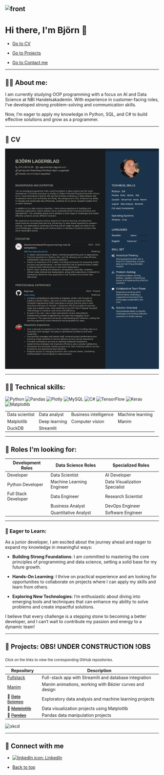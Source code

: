 <h2 id="back-to-top">

![front](assets/frontcard.png)

# Hi there, I'm Björn 👋
* [Go to CV](#CV)


* [Go to Projects](#projects-wip-section)


* [Go to Contact me](#contact-me)

---
## 🧑‍💼 About me:

I am currently studying OOP programming with a focus on AI and Data Science at NBI Handelsakademin. With experience in customer-facing roles, I’ve developed strong problem-solving and communication skills.

Now, I’m eager to apply my knowledge in Python, SQL, and C# to build effective solutions and grow as a programmer.

---
<h2 id="CV">📓 CV</h2>

![CV](assets/BjornLagerbladCV.png)

---

## 🧑‍💻 Technical skills:

![Python](https://img.shields.io/badge/python-3670A0?style=for-the-badge&logo=python&logoColor=ffdd54)
![Pandas](https://img.shields.io/badge/pandas-%23150458.svg?style=for-the-badge&logo=pandas&logoColor=white)
![Plotly](https://img.shields.io/badge/Plotly-%233F4F75.svg?style=for-the-badge&logo=plotly&logoColor=white)
![MySQL](https://img.shields.io/badge/mysql-4479A1.svg?style=for-the-badge&logo=mysql&logoColor=white)
![C#](https://img.shields.io/badge/c%23-%23239120.svg?style=for-the-badge&logo=csharp&logoColor=white)
![TensorFlow](https://img.shields.io/badge/TensorFlow-%23FF6F00.svg?style=for-the-badge&logo=TensorFlow&logoColor=white)
![Keras](https://img.shields.io/badge/Keras-%23D00000.svg?style=for-the-badge&logo=Keras&logoColor=white)
![Matplotlib](https://img.shields.io/badge/Matplotlib-%23ffffff.svg?style=for-the-badge&logo=Matplotlib&logoColor=black)




<table>
  <tr>
    <td>Data scientist</td>
    <td>Data analyst</td>
    <td>Business intelligence</td>
    <td>Machine learning</td>
  </tr>
  <tr>
    <td>Matplotlib</td>
    <td>Deep learning</td>
    <td>Computer vision</td>
    <td>Manim</td>
  </tr>
  <tr>
     <td>DuckDB</td>
    <td>Streamlit</td>
  </tr>
</table>

---
## 🔭 Roles I'm looking for:

| **Development Roles**   | **Data Science Roles**     | **Specialized Roles**          |
|-------------------------|----------------------------|--------------------------------|
| Developer               | Data Scientist             | AI Developer                   |
| Python Developer        | Machine Learning Engineer   | Data Visualization Specialist   |
| Full Stack Developer    | Data Engineer              | Research Scientist              |
|                         | Business Analyst           | DevOps Engineer                 |
|                         | Quantitative Analyst       | Software Engineer               |

---

### 🌱 Eager to Learn:
As a junior developer, I am excited about the journey ahead and eager to expand my knowledge in meaningful ways:

- **Building Strong Foundations**: I am committed to mastering the core principles of programming and data science, setting a solid base for my future growth.

- **Hands-On Learning**: I thrive on practical experience and am looking for opportunities to collaborate on projects where I can apply my skills and learn from others.

- **Exploring New Technologies**: I’m enthusiastic about diving into emerging tools and techniques that can enhance my ability to solve problems and create impactful solutions.


I believe that every challenge is a stepping stone to becoming a better developer, and I can’t wait to contribute my passion and energy to a dynamic team!



---

<h2 id="projects-wip-section">💼 Projects: OBS! UNDER CONSTRUCTION !OBS</h2>

<sub>Click on the links to view the corresponding GitHub repositories.</sub>

| Repository | Description |
| --- | --- |
| [Fullstack][fullstack] | Full-stack app with Streamlit and database integration |
| [Manim][manim] | Manim animations, working with Bézier curves and design | 
|🚧 ~~[Data Science][data-science]~~ | Exploratory data analysis and machine learning projects |
|🚧 ~~[Matplotlib][matplotlib]~~ | Data visualization projects using Matplotlib |
|🚧 ~~[Pandas][pandas]~~ | Pandas data manipulation projects |


[manim]: https://github.com/Markofbear/ManimTraining
[fullstack]: https://bjornyoutubedata.streamlit.app/
[pandas]: #link
[data-science]: #link
[matplotlib]: #link


![xkcd](assets/good_code_xkcd.png)


---

<h2 id="contact-me">🤝 Connect with me</h2>

- [![linkedIn icon](assets/linkedIn-icon.png): LinkedIn][linkedin]

[linkedin]: https://www.linkedin.com/in/bjorn-lagerblad

* [Back to top](#back-to-top)